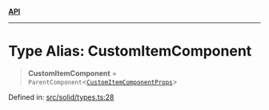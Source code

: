 [**API**](../../API.md)

***

# Type Alias: CustomItemComponent

> **CustomItemComponent** = `ParentComponent`\<[`CustomItemComponentProps`](../interfaces/CustomItemComponentProps.md)\>

Defined in: [src/solid/types.ts:28](https://github.com/inokawa/virtua/blob/5072790752661114900e737891909dbe90b54dd0/src/solid/types.ts#L28)
